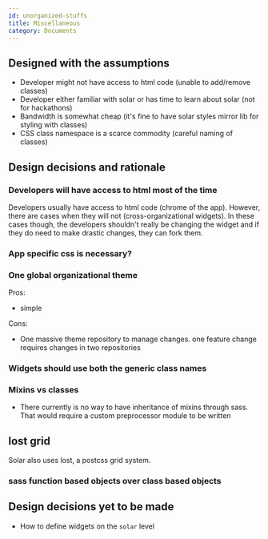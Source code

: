 ```yaml
---
id: unorganized-stuffs
title: Miscellaneous
category: Documents
---
```


## Designed with the assumptions
- Developer might not have access to html code (unable to add/remove classes)
- Developer either familiar with solar or has time to learn about solar (not for hackathons)
- Bandwidth is somewhat cheap (it's fine to have solar styles mirror lib for styling with classes)
- CSS class namespace is a scarce commodity (careful naming of classes)

## Design decisions and rationale

### Developers will have access to html most of the time
Developers usually have access to html code (chrome of the app). However, there are cases when they will not (cross-organizational widgets). In these cases though, the developers shouldn't really be changing the widget and if they do need to make drastic changes, they can fork them.

### App specific css is necessary?

### One global organizational theme
Pros:
- simple

Cons:
- One massive theme repository to manage changes. one feature change requires changes in two repositories

### Widgets should use both the generic class names

### Mixins vs classes
- There currently is no way to have inheritance of mixins through sass. That would require a custom preprocessor module to be written


## lost grid
Solar also uses lost, a postcss grid system.


### sass function based objects over class based objects

## Design decisions yet to be made
- How to define widgets on the `solar` level
